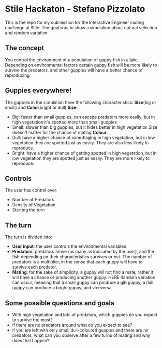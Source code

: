 # Stile Hackaton - Stefano Pizzolato

This is the repo for my submission for the Interactive Engineer coding challenge at Stile.
The goal was to show a simulation about natural selection and random variation.

## The concept
You control the environment of a population of guppy fish in a lake.
Depending on environmental factors certain guppy fish will be more likely to survive the predators, and other guppies will have a better chance of reproducing.

## Guppies everywhere!
The guppies in the simulation have the following characteristics: **Size**(big or small) and **Color**(bright or dull)
**Size**:
- Big: faster than small guppies, can escape predators more easily, but in high vegetation it's spotted more than small guppies
- Small: slower than big guppies, but it hides better in high vegetation
Size doesn't matter for the chance of mating
**Colour**:
- Dull: have a higher chance of camuflaging in high vegetation, but in low vegetation they are spotted just as easily. They are also less likely to reproduce.
- Bright: have a higher chance of getting spotted in high vegetation, but in low vegetation they are spotted just as easily.
They are more likely to reproduce.

## Controls
The user has control over:
- Number of Predators
- Density of Vegetation
- Starting the turn

## The turn
The turn is divided into:
- **User input**: the user controls the environmental variables
- **Predators**: predators arrive (as many as indicated by the user), and the fish depending on their characteristics survives or not. The number of predators is a multiplier, in the sense that each guppy will have to survive each predator.
- **Mating**: for the sake of simplicity, a guppy will not find a mate, rather it will have a chance or producing another guppy. HERE Random variation can occur, meaning that a small guppy can produce a gib guppy, a dull guppy can produce a bright guppy, and viceversa.

## Some possible questions and goals
- With high vegetation and lots of predators, which guppies do you expect to survive the most?
- If there are no predators around what do you expect to see?
- If you are left with only small dull-coloured guppies and there are no predators, what can you observe after a few turns of mating and why does that happen?




